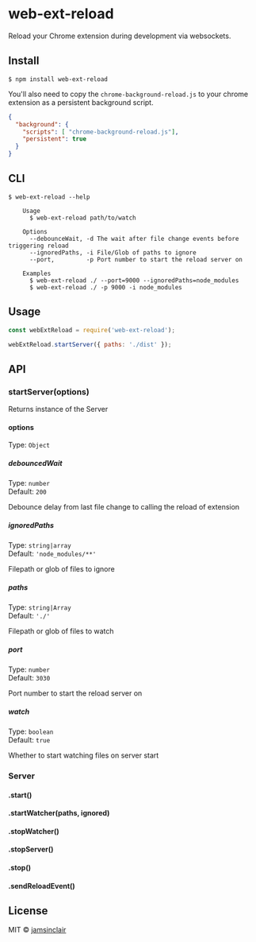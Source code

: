 # web-ext-reload

>

Reload your Chrome extension during development via websockets.

## Install

```
$ npm install web-ext-reload
```

You'll also need to copy the `chrome-background-reload.js` to your chrome extension
as a persistent background script.

```json
{
  "background": {
    "scripts": [ "chrome-background-reload.js"],
    "persistent": true
  }
}
```

## CLI

```
$ web-ext-reload --help

	Usage
	  $ web-ext-reload path/to/watch

	Options
	  --debounceWait, -d The wait after file change events before triggering reload
	  --ignoredPaths, -i File/Glob of paths to ignore
	  --port,         -p Port number to start the reload server on

	Examples
	  $ web-ext-reload ./ --port=9000 --ignoredPaths=node_modules
	  $ web-ext-reload ./ -p 9000 -i node_modules
```

## Usage

```js
const webExtReload = require('web-ext-reload');

webExtReload.startServer({ paths: './dist' });
```

## API

### startServer(options)

Returns instance of the Server

#### options

Type: `Object`

##### debouncedWait

Type: `number`<br>
Default: `200`

Debounce delay from last file change to calling the reload of extension

##### ignoredPaths

Type: `string|array`<br>
Default: `'node_modules/**'`

Filepath or glob of files to ignore

##### paths

Type: `string|Array`<br>
Default: `'./'`

Filepath or glob of files to watch

##### port

Type: `number`<br>
Default: `3030`

Port number to start the reload server on

##### watch

Type: `boolean`<br>
Default: `true`

Whether to start watching files on server start

### Server

#### .start()

#### .startWatcher(paths, ignored)

#### .stopWatcher()

#### .stopServer()

#### .stop()

#### .sendReloadEvent()

## License

MIT © [jamsinclair](https://github.com/jamsinclair)
